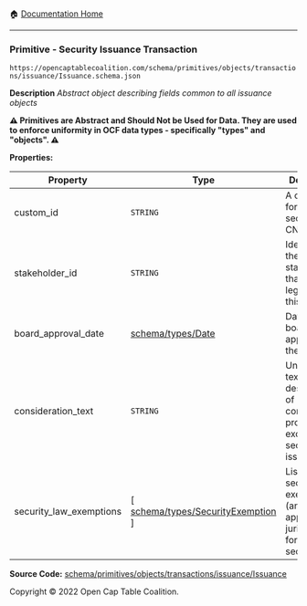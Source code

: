 :house: [Documentation Home](../../../../../../)

---

### Primitive - Security Issuance Transaction

`https://opencaptablecoalition.com/schema/primitives/objects/transactions/issuance/Issuance.schema.json`

**Description** _Abstract object describing fields common to all issuance objects_

**:warning: Primitives are Abstract and Should Not be Used for Data. They are used to enforce uniformity in OCF data types - specifically "types" and "objects". :warning:**

**Properties:**

| Property                | Type                                                                             | Description                                                                               | Required   |
| ----------------------- | -------------------------------------------------------------------------------- | ----------------------------------------------------------------------------------------- | ---------- |
| custom_id               | `STRING`                                                                         | A custom ID for this security (e.g. CN-1.)                                                | `REQUIRED` |
| stakeholder_id          | `STRING`                                                                         | Identifier for the stakeholder that holds legal title to this security                    | `REQUIRED` |
| board_approval_date     | [schema/types/Date](../../../schema/types/Date.md)                               | Date of board approval for the security                                                   | -          |
| consideration_text      | `STRING`                                                                         | Unstructured text description of consideration provided in exchange for security issuance | -          |
| security_law_exemptions | [ [schema/types/SecurityExemption](../../../schema/types/SecurityExemption.md) ] | List of security law exemptions (and applicable jurisdictions) for this security          | `REQUIRED` |

**Source Code:** [schema/primitives/objects/transactions/issuance/Issuance](../../../../../../schema/primitives/objects/transactions/issuance/Issuance.schema.json)

Copyright © 2022 Open Cap Table Coalition.
